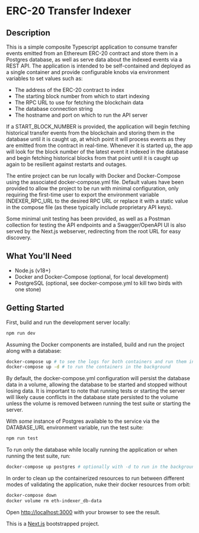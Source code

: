 # ERC-20 Transfer Indexer

## Description

This is a simple composite Typescript application to consume transfer events emitted from an Ethereum ERC-20 contract and store them in a Postgres database, as well as serve data about the indexed events via a REST API. The application is intended to be self-contained and deployed as a single container and provide configurable knobs via environment variables to set values such as:

- The address of the ERC-20 contract to index
- The starting block number from which to start indexing
- The RPC URL to use for fetching the blockchain data
- The database connection string
- The hostname and port on which to run the API server

If a START_BLOCK_NUMBER is provided, the application will begin fetching historical transfer events from the blockchain and storing them in the database until it is caught up, at which point it will process events as they are emitted from the contract in real-time. Whenever it is started up, the app will look for the block number of the latest event it indexed in the database and begin fetching historical blocks from that point until it is caught up again to be resilient against restarts and outages.

The entire project can be run locally with Docker and Docker-Compose using the associated docker-compose.yml file. Default values have been provided to allow the project to be run with minimal configuration, only requiring the first-time user to export the environment variable INDEXER_RPC_URL to the desired RPC URL or replace it with a static value in the compose file (as these typically include proprietary API keys).

Some minimal unit testing has been provided, as well as a Postman collection for testing the API endpoints and a Swagger/OpenAPI UI is also served by the Next.js webserver, redirecting from the root URL for easy discovery.

## What You'll Need

- Node.js (v18+)
- Docker and Docker-Compose (optional, for local development)
- PostgreSQL (optional, see docker-compose.yml to kill two birds with one stone)

## Getting Started

First, build and run the development server locally:

```bash
npm run dev
```

Assuming the Docker components are installed, build and run the project along with a database:

```bash
docker-compose up # to see the logs for both containers and run them in the foreground
docker-compose up -d # to run the containers in the background
```

By default, the docker-compose.yml configuration will persist the database data in a volume, allowing the database to be started and stopped without losing data. It is important to note that running tests or starting the server will likely cause conflicts in the database state persisted to the volume unless the volume is removed between running the test suite or starting the server.

With _some_ instance of Postgres available to the service via the DATABASE_URL environment variable, run the test suite:

```bash
npm run test
```

To run only the database while locally running the application or when running the test suite, run:

```bash
docker-compose up postgres # optionally with -d to run in the background
```

In order to clean up the containerized resources to run between different modes of validating the application, nuke their docker resources from orbit:

```bash
docker-compose down
docker volume rm eth-indexer_db-data
```


Open [http://localhost:3000](http://localhost:3000) with your browser to see the result.

This is a [Next.js](https://nextjs.org) bootstrapped project.
